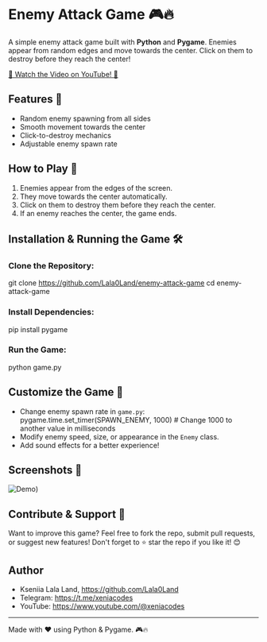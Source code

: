 # Enemy Attack Game 🎮🔥

A simple enemy attack game built with **Python** and **Pygame**. Enemies appear from random edges and move towards the center. Click on them to destroy before they reach the center!

[🎥 Watch the Video on YouTube! 🚀](https://www.youtube.com/shorts/nZ8wohpOYgk)

## Features 🚀
- Random enemy spawning from all sides  
- Smooth movement towards the center  
- Click-to-destroy mechanics  
- Adjustable enemy spawn rate  


## How to Play 🎯
1. Enemies appear from the edges of the screen.  
2. They move towards the center automatically.  
3. Click on them to destroy them before they reach the center.  
4. If an enemy reaches the center, the game ends.  

## Installation & Running the Game 🛠
### Clone the Repository:
git clone https://github.com/Lala0Land/enemy-attack-game
cd enemy-attack-game  

### Install Dependencies:
pip install pygame  

### Run the Game:
python game.py  

## Customize the Game 🎨
- Change enemy spawn rate in `game.py`:  
  pygame.time.set_timer(SPAWN_ENEMY, 1000)  # Change 1000 to another value in milliseconds  
- Modify enemy speed, size, or appearance in the `Enemy` class.  
- Add sound effects for a better experience!  

## Screenshots 📸
![Demo]([enemy-attack-game/demo))


## Contribute & Support 🤝
Want to improve this game? Feel free to fork the repo, submit pull requests, or suggest new features! Don't forget to ⭐ star the repo if you like it! 😊   


## Author
- Kseniia Lala Land, https://github.com/Lala0Land
- Telegram: https://t.me/xeniacodes
- YouTube: https://www.youtube.com/@xeniacodes


---
Made with ❤️ using Python & Pygame. 🎮🔥
